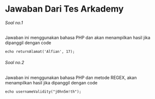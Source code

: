 # Jawaban Dari Tes Arkademy

###### Soal no.1

Jawaban ini menggunakan bahasa PHP dan akan menampilkan hasil jika dipanggil dengan code 

`echo returnAlamat('Alfian', 17);` 

###### Soal no.2

Jawaban ini menggunakan bahasa PHP dan metode REGEX, akan menampilkan hasil jika dipanggil dengan code 

`echo usernameValidity("j0hn5m!th");`

